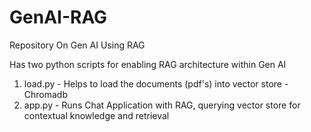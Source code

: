 # GenAI-RAG
Repository On Gen AI Using RAG

Has two python scripts for enabling RAG architecture within Gen AI 

1. load.py - Helps to load the documents (pdf's) into vector store - Chromadb
2. app.py  - Runs Chat Application with RAG, querying vector store for contextual knowledge and retrieval

